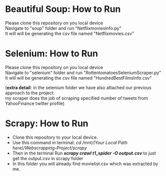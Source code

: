 # Beautiful Soup: How to Run

Please clone this repository on you local device <br/>
Navigate to "soup" folder and run "NetflixmoviesInfo.py" <br/>
It will will be generating the csv file named "Netflixmovies.csv" 

# Selenium: How to Run

Please clone this repository on you local device <br/>
Navigate to "selenium" folder and run "RottentomatoesSeleniumScraper.py" <br/>
It will will be generating the csv file named "HundredBestFilmsInfo.csv" <br/> 

(<b>extra detail</b>: in the selenium folder we have also attached our previous approach to the project: <br/>
my scraper does the job of scraping specified number of tweets from YahooFinance twitter profile)

# Scrapy: How to Run
- Clone this repository to your local device.
- Use this command in terminal: _cd /mnt/(Your Local Path here)/Webscrapping-Project/scrapy_
- Then in the terminal Run **_scrapy crawl t1_spider -O output.csv_**  to just get the output.csv in scrapy folder
- In this folder you will already find movielist.csv which was extracted by me.
